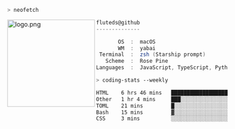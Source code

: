 ```zsh
> neofetch
```

<!--img align="left" src="https://github.com/fluteds.png" alt="logo.png" width="200"/>-->
<img align="left" src="https://external-content.duckduckgo.com/iu/?u=https%3A%2F%2F78.media.tumblr.com%2F975fca5f82161b190efdcaa05ffbd4ec%2Ftumblr_p6q6m9TJF01x3p3jmo1_500.png&f=1&nofb=1" alt="logo.png" width="200"/>

```csharp
fluteds@github
--------------

       OS  :  macOS
       WM  :  yabai
 Terminal  :  zsh (Starship prompt)  
   Scheme  :  Rose Pine  
Languages  :  JavaScript, TypeScript, Python, HTML, CSS  

```

```zsh
> coding-stats --weekly
```

<!--START_SECTION:waka-->

```txt
HTML    6 hrs 46 mins   ████████████████████░░░░░   79.54 %
Other   1 hr 4 mins     ███░░░░░░░░░░░░░░░░░░░░░░   12.59 %
TOML    21 mins         █░░░░░░░░░░░░░░░░░░░░░░░░   04.25 %
Bash    15 mins         ▓░░░░░░░░░░░░░░░░░░░░░░░░   03.01 %
CSS     3 mins          ░░░░░░░░░░░░░░░░░░░░░░░░░   00.61 %
```

<!--END_SECTION:waka-->
